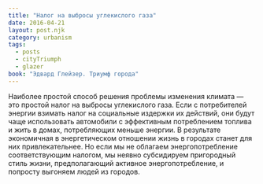 ```yaml
---
title: "Налог на выбросы углекислого газа"
date: 2016-04-21
layout: post.njk
category: urbanism
tags:
  - posts
  - cityTriumph
  - glazer
book: "Эдвард Глейзер. Триумф города"
---
```


Наиболее простой способ решения проблемы изменения климата — это простой налог на выбросы углекислого газа. Если с потребителей энергии взимать налог на социальные издержки их действий, они будут чаще использовать автомобили с эффективным потреблением топлива и жить в домах, потребляющих меньше энергии. В результате экономичная в энергетическом отношении жизнь в городах станет для них привлекательнее. Но если мы не облагаем энергопотребление соответствующим налогом, мы неявно субсидируем пригородный стиль жизни, предполагающий активное энергопотребление, и попросту выгоняем людей из городов.
